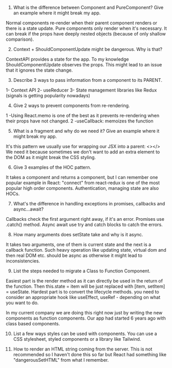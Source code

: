1. What is the difference between Component and PureComponent?
Give an example where it might break my app.

Normal components re-render when their parent component renders or there is a 
state update. Pure components only render when it's necessary.
It can break if the props have deeply nested objects (because of only shallow comparison).


2. Context + ShouldComponentUpdate might be dangerous. Why is
that?

ContextAPI provides a state for the app. To my knowledge ShouldComponentUpdate observes the props.
This might lead to an issue that it ignores the state change.


3. Describe 3 ways to pass information from a component to its
PARENT.

1- Context API
2- useReducer 
3- State management libraries like Redux (signals is getting popularity nowadays)


4. Give 2 ways to prevent components from re-rendering.

1 -Using React.memo is one of the best as it prevents re-rendering when their props have not changed.
2 -useCallback: memoizes the function

5. What is a fragment and why do we need it? Give an example where it
might break my app.

It's this pattern we usually use for wrapping our JSX into a parent: <></>
We need it because sometimes we don't want to add an extra element to the DOM as it might break the CSS styling.


6. Give 3 examples of the HOC pattern.

It takes a component and returns a component, but I can remember one popular example in React:
"connect" from react-redux is one of the most popular high order components.
Authentication, managing state are also HOCs.


7. What's the difference in handling exceptions in promises,
callbacks and async…await?

Callbacks check the first argument right away, if it's an error.
Promises use .catch() method.
Async await use try and catch blocks to catch the errors.


8. How many arguments does setState take and why is it async.

It takes two arguments, one of them is current state and the next is a callback function.
Such heavy operation like updating state, virtual dom and then real DOM etc. should be async as otherwise it might lead to inconsistencies.


9. List the steps needed to migrate a Class to Function
Component.

Easiest part is the render method as it can directly be used in the return of the function. Then this.state = item will be just replaced with
[item, setItem] = useState.
Hardest part is to convert the lifecycle methods. you need to consider an appropriate hook like useEffect, useRef - depending on what you want to do.


In my current company we are doing this right now just by writing the new components as function components. Our app had started 
6 years ago with class based components.


10. List a few ways styles can be used with components.
You can use a CSS stylesheet, styled components or a library like Tailwind.


11. How to render an HTML string coming from the server.
This is not recommended so I haven't done this so far but React had something like "dangerousSetHTML" from what I remember.